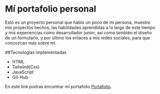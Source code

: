 # Mí portafolio personal

Estó es un proyecto personal que hablo un poco de mí persona, muestro mís proyectos hechos, las habilidades aprendidas a lo largo de este tiempo y mis experiencias 
como desarrollador junior, así como también el diseño de un formulario, y por último los enlaces a mis redes sociales, para que concozcan más sobre mí.

##Tecnologías implementadas

- HTML
- Tailwind(Css)
- JavaScript
- Git-Hub

En esté link podras encontrar mí portafolio [Portafolio]().
